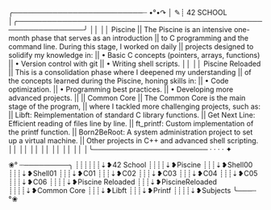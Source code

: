 ╭──────────────────────────┈ •°•↷
│                       ✎┊ 42 SCHOOL
│╭────────────────────────────────────────────────────────────────╯
││
││  Piscine
||  The Piscine is an intensive one-month phase that serves as an introduction 
||  to C programming and the command line. During this stage, I worked on daily
||  projects designed to solidify my knowledge in:
|| • Basic C concepts (pointers, arrays, functions)
|| • Version control with git
|| • Writing shell scripts.
││
││ Piscine Reloaded
|| This is a consolidation phase where I deepened my understanding
|| of the concepts learned during the Piscine, honing skills in:
|| • Code optimization.
|| • Programming best practices.
|| • Developing more advanced projects.
||
|| Common Core
|| The Common Core is the main stage of the program, 
|| where I tackled more challenging projects, such as:
|| Libft: Reimplementation of standard C library functions.
|| Get Next Line: Efficient reading of files line by line.
|| ft_printf: Custom implementation of the printf function.
|| Born2BeRoot: A system administration project to set up a virtual machine.
|| Other projects in C++ and advanced shell scripting.
││
││
││
││
││
││
││
│╰─────────────────────── · · · · ✦

❀° ┄─────────╮
┊┊┊┊┊┊⇣❥42 School
┊┊┊┊⇣❥Piscine
┊┊┊⇣❥Shell00
┊┊┊⇣❥Shell01
┊┊┊⇣❥C01
┊┊┊⇣❥C02
┊┊┊⇣❥C03
┊┊┊⇣❥C04
┊┊┊⇣❥C05
┊┊┊⇣❥C06
┊┊┊┊⇣❥Piscine Reloaded
┊┊┊⇣❥PiscineReloaded
┊┊┊┊⇣❥Common Core
┊┊┊⇣❥Libft
┊┊┊⇣❥Printf
┊┊┊┊⇣❥Subjects
╰───┄ °❀
